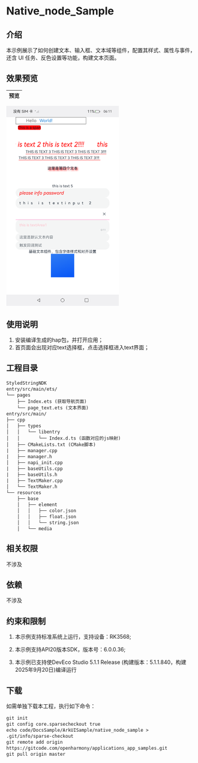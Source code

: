 # Native_node_Sample

## 介绍

本示例展示了如何创建文本、输入框、文本域等组件，配置其样式、属性与事件，还含 UI 任务、反色设置等功能，构建文本页面。

## 效果预览

| 预览                                      | 
| -------------------------------------------- | 
<img src="./screenshot/nativeNode.png" width="300" />

## 使用说明
1. 安装编译生成的hap包，并打开应用；
2. 首页面会出现对应text选择框，点击选择框进入text界面；


## 工程目录

```
StyledStringNDK
entry/src/main/ets/
└── pages
    ├── Index.ets (获取导航页面)
    └── page_text.ets (文本界面)
entry/src/main/
├── cpp
│   ├── types
│   │   └── libentry
│   │       └── Index.d.ts (函数对应的js映射)
│   ├── CMakeLists.txt (CMake脚本)
|   ├── manager.cpp 
|   ├── manager.h
│   ├── napi_init.cpp
|   ├── baseUtils.cpp
|   ├── baseUtils.h
|   ├── TextMaker.cpp
│   └── TextMaker.h
└── resources
    ├── base
    │   ├── element
    │   │   ├── color.json
    │   │   ├── float.json
    │   │   └── string.json
    │   └── media
```

## 相关权限

不涉及

## 依赖

不涉及

## 约束和限制

1. 本示例支持标准系统上运行，支持设备：RK3568;

2. 本示例支持API20版本SDK，版本号：6.0.0.36;

3. 本示例已支持使DevEco Studio 5.1.1 Release (构建版本：5.1.1.840，构建 2025年9月20日)编译运行

## 下载

如需单独下载本工程，执行如下命令：

```
git init
git config core.sparsecheckout true
echo code/DocsSample/ArkUISample/native_node_sample > .git/info/sparse-checkout
git remote add origin https://gitcode.com/openharmony/applications_app_samples.git
git pull origin master
```